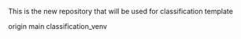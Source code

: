 This is the new repository that will be used for classification template

origin main
classification_venv